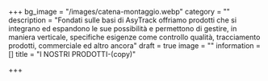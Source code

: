 +++
bg_image = "/images/catena-montaggio.webp"
category = ""
description = "Fondati sulle basi di AsyTrack offriamo prodotti che si integrano ed espandono le sue possibilità e permettono di gestire, in maniera verticale, specifiche esigenze come controllo qualità, tracciamento prodotti, commerciale ed altro ancora"
draft = true
image = ""
information = []
title = "I NOSTRI PRODOTTI-(copy)"

+++
## 